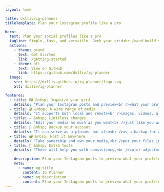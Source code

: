 ```yaml
---
layout: home

title: dxlliv/ig-planner
titleTemplate: Plan your Instagram profile like a pro

hero:
  text: Plan your social profiles like a pro
  tagline: Simple, fast, and versatile. Geek your grid<br />and build your definitive Instagram profile.
  actions:
    - theme: brand
      text: Get Started
      link: /getting-started
    - theme: alt
      text: View on GitHub
      link: https://github.com/dxlliv/ig-planner
  image:
    src: https://dxlliv.github.io/ig-planner/logo.svg
    alt: dxlliv/ig-planner

features:
  - title: 🖼️ &nbsp; Organize your grid
    details: "Plan your Instagram posts and preview<br />what your profile grid will look like"
  - title: 🎬 &nbsp; A wide range of media
    details: "It supports both local and remote<br />images, videos, albums and iframes"
  - title: ✏️ &nbsp; Limitless changes
    details: "Edit your media as much as you want<br />just like you would with your website"
  - title: 💾 &nbsp; Backup your account
    details: "It can serve as a planner but also<br />as a backup for all of your content"
  - title: 🗃️ &nbsp; Host it anywhere
    details: "Take ownership and own your media,<br />put your files in a repository and deploy"
  - title: 📐 &nbsp; Extra tools
    details: "These will help you with consistency,<br />color adjustment and media alignment"

    description: Plan your Instagram posts to preview what your profile grid will look like
    meta:
      - name: og:title
        content: IG Planner
      - name: og:description
        content: Plan your Instagram posts to preview what your profile grid will look like
---
```


<style>
:root {
  --vp-home-hero-image-background-image: linear-gradient(-25deg, #55555522 25%, #66666622 50%);
  --vp-home-hero-image-filter: blur(44px);
}

@media (min-width: 640px) {
  :root {
    --vp-home-hero-image-filter: blur(56px);
  }
}

@media (min-width: 960px) {
  :root {
    --vp-home-hero-image-filter: blur(68px);
  }
}

.VPFeature {
    border: 1px solid #e9e9e9 !important;
}

html.dark img.image-src {
    filter: invert(1);
}

html.dark .VPFeature {
    border: 1px solid transparent !important;
}
</style>